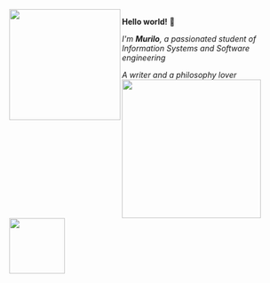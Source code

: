 <img align= "left" src=https://i.pinimg.com/enabled_lo/564x/f5/17/ca/f517ca578e816022f196ad939ecaa273.jpg width=200>

**Hello world!** 🌼

*I'm **Murilo**, a passionated student of Information Systems and Software engineering*<div></div>
*A writer and a philosophy lover*<div></div>
<img align= "left" src=https://i.pinimg.com/enabled_lo/564x/47/1c/e7/471ce7b6d591a328189506ae6cbb59d6.jpg width=250><div></div>

<img align= "left" src=https://i.pinimg.com/564x/a9/03/b7/a903b787c144d046753e38dbbe10b1da.jpg width=100><div></div>



